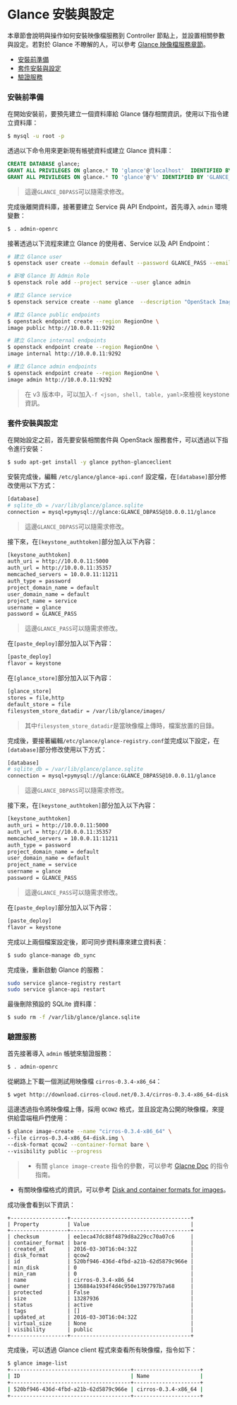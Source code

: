 # Glance 安裝與設定
本章節會說明與操作如何安裝映像檔服務到 Controller 節點上，並設置相關參數與設定。若對於 Glance 不瞭解的人，可以參考 [Glance 映像檔服務章節](../../../conceptions/glance/README.md)。

- [安裝前準備](#安裝前準備)
- [套件安裝與設定](#套件安裝與設定)
- [驗證服務](#驗證服務)

### 安裝前準備
在開始安裝前，要預先建立一個資料庫給 Glance 儲存相關資訊，使用以下指令建立資料庫：
```sh
$ mysql -u root -p
```

透過以下命令用來更新現有帳號資料或建立 Glance 資料庫：
```sql
CREATE DATABASE glance;
GRANT ALL PRIVILEGES ON glance.* TO 'glance'@'localhost'  IDENTIFIED BY 'GLANCE_DBPASS';
GRANT ALL PRIVILEGES ON glance.* TO 'glance'@'%' IDENTIFIED BY 'GLANCE_DBPASS';
```
> 這邊```GLANCE_DBPASS```可以隨需求修改。

完成後離開資料庫，接著要建立 Service 與 API Endpoint，首先導入 ```admin``` 環境變數：
```sh
$ . admin-openrc
```

接著透過以下流程來建立 Glance 的使用者、Service 以及 API Endpoint：
```sh
# 建立 Glance user
$ openstack user create --domain default --password GLANCE_PASS --email glance@example.com glance

# 新增 Glance 到 Admin Role
$ openstack role add --project service --user glance admin

# 建立 Glance service
$ openstack service create --name glance  --description "OpenStack Image service" image

# 建立 Glance public endpoints
$ openstack endpoint create --region RegionOne \
image public http://10.0.0.11:9292

# 建立 Glance internal endpoints
$ openstack endpoint create --region RegionOne \
image internal http://10.0.0.11:9292

# 建立 Glance admin endpoints
$ openstack endpoint create --region RegionOne \
image admin http://10.0.0.11:9292
```
> 在 v3 版本中，可以加入```-f <json, shell, table, yaml>```來檢視 keystone 資訊。

### 套件安裝與設定
在開始設定之前，首先要安裝相關套件與 OpenStack 服務套件，可以透過以下指令進行安裝：
```sh
$ sudo apt-get install -y glance python-glanceclient
```

安裝完成後，編輯 ```/etc/glance/glance-api.conf``` 設定檔，在```[database]```部分修改使用以下方式：
```sh
[database]
# sqlite_db = /var/lib/glance/glance.sqlite
connection = mysql+pymysql://glance:GLANCE_DBPASS@10.0.0.11/glance
```
> 這邊```GLANCE_DBPASS```可以隨需求修改。

接下來，在```[keystone_authtoken]```部分加入以下內容：
```sh
[keystone_authtoken]
auth_uri = http://10.0.0.11:5000
auth_url = http://10.0.0.11:35357
memcached_servers = 10.0.0.11:11211
auth_type = password
project_domain_name = default
user_domain_name = default
project_name = service
username = glance
password = GLANCE_PASS
```
> 這邊```GLANCE_PASS```可以隨需求修改。

在```[paste_deploy]```部分加入以下內容：
```sh
[paste_deploy]
flavor = keystone
```

在```[glance_store]```部分加入以下內容：
```sh
[glance_store]
stores = file,http
default_store = file
filesystem_store_datadir = /var/lib/glance/images/
```
> 其中```filesystem_store_datadir```是當映像檔上傳時，檔案放置的目錄。

完成後，要接著編輯```/etc/glance/glance-registry.conf```並完成以下設定，在```[database]```部分修改使用以下方式：
```sh
[database]
# sqlite_db = /var/lib/glance/glance.sqlite
connection = mysql+pymysql://glance:GLANCE_DBPASS@10.0.0.11/glance
```
> 這邊```GLANCE_DBPASS```可以隨需求修改。

接下來，在```[keystone_authtoken]```部分加入以下內容：
```sh
[keystone_authtoken]
auth_uri = http://10.0.0.11:5000
auth_url = http://10.0.0.11:35357
memcached_servers = 10.0.0.11:11211
auth_type = password
project_domain_name = default
user_domain_name = default
project_name = service
username = glance
password = GLANCE_PASS
```
> 這邊```GLANCE_PASS```可以隨需求修改。

在```[paste_deploy]```部分加入以下內容：
```sh
[paste_deploy]
flavor = keystone
```

完成以上兩個檔案設定後，即可同步資料庫來建立資料表：
```sh
$ sudo glance-manage db_sync
```

完成後，重新啟動 Glance 的服務：
```sh
sudo service glance-registry restart
sudo service glance-api restart
```

最後刪除預設的 SQLite 資料庫：
```sh
$ sudo rm -f /var/lib/glance/glance.sqlite
```

### 驗證服務
首先接著導入 ```admin``` 帳號來驗證服務：
```sh
$ . admin-openrc
```

從網路上下載一個測試用映像檔 ```cirros-0.3.4-x86_64```：
```sh
$ wget http://download.cirros-cloud.net/0.3.4/cirros-0.3.4-x86_64-disk.img
```

這邊透過指令將映像檔上傳，採用 ```QCOW2``` 格式，並且設定為公開的映像檔，來提供給雲端租戶們使用：
```sh
$ glance image-create --name "cirros-0.3.4-x86_64" \
--file cirros-0.3.4-x86_64-disk.img \
--disk-format qcow2 --container-format bare \
--visibility public --progress
```
> * 有關 ```glance image-create``` 指令的參數，可以參考 [Glacne Doc](http://docs.openstack.org/cli-reference/content/glanceclient_commands.html#glanceclient_subcommand_image-create) 的指令指南。
* 有關映像檔格式的資訊，可以參考 [Disk and container formats for images](http://docs.openstack.org/image-guide/content/image-formats.html)。

成功後會看到以下資訊：
```
+------------------+--------------------------------------+
| Property         | Value                                |
+------------------+--------------------------------------+
| checksum         | ee1eca47dc88f4879d8a229cc70a07c6     |
| container_format | bare                                 |
| created_at       | 2016-03-30T16:04:32Z                 |
| disk_format      | qcow2                                |
| id               | 520bf946-436d-4fbd-a21b-62d5879c966e |
| min_disk         | 0                                    |
| min_ram          | 0                                    |
| name             | cirros-0.3.4-x86_64                  |
| owner            | 136884a1934f4d4c950e1397797b7a68     |
| protected        | False                                |
| size             | 13287936                             |
| status           | active                               |
| tags             | []                                   |
| updated_at       | 2016-03-30T16:04:32Z                 |
| virtual_size     | None                                 |
| visibility       | public                               |
+------------------+--------------------------------------+
```

完成後，可以透過 Glance client 程式來查看所有映像檔，指令如下：
```sh
$ glance image-list
+--------------------------------------+---------------------+
| ID                                   | Name                |
+--------------------------------------+---------------------+
| 520bf946-436d-4fbd-a21b-62d5879c966e | cirros-0.3.4-x86_64 |
+--------------------------------------+---------------------+
```
